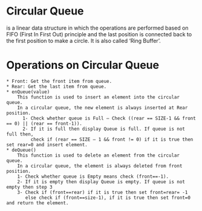 # Circular Queue 
is a linear data structure in which the operations are performed based on FIFO (First In First Out) principle 
and the last position is connected back to the first position to make a circle. It is also called ‘Ring Buffer’. 

# Operations on Circular Queue
    * Front: Get the front item from queue.
    * Rear: Get the last item from queue.
    * enQueue(value) 
        This function is used to insert an element into the circular queue. 
        In a circular queue, the new element is always inserted at Rear position.  
          1- Check whether queue is Full – Check ((rear == SIZE-1 && front == 0) || (rear == front-1)).
          2- If it is full then display Queue is full. If queue is not full then, 
             check if (rear == SIZE – 1 && front != 0) if it is true then set rear=0 and insert element.
    * deQueue() 
        This function is used to delete an element from the circular queue. 
        In a circular queue, the element is always deleted from front position. 
        1- Check whether queue is Empty means check (front==-1).
        2- If it is empty then display Queue is empty. If queue is not empty then step 3
        3- Check if (front==rear) if it is true then set front=rear= -1 
           else check if (front==size-1), if it is true then set front=0 and return the element.
